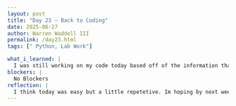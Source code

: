 ```yaml
---
layout: post
title: "Day 23 – Back to Coding"
date: 2025-06-27
author: Warren Waddell III
permalink: /day23.html
tags: [" Python, Lab Work"]

what_i_learned: |
  I was still working on my code today based off of the information that my grad mentor was giving me. I need to go back to the article that we read to find out what the issue with my code was. As far as the presentation we still have some adjustments to make such as making the video on monday to explain the model and what it is doing. 
blockers: |
  No Blockers
reflection: |
  I think today was easy but a little repetetive. Im hoping by next week that everyone's code with be finsihed and done with so that we can start phase 2. Phase 2 should be easy and right up my alley because I can understand C++ way easier than python. Im also hoping that we can practive our presentation for next week on monday.
---
```

